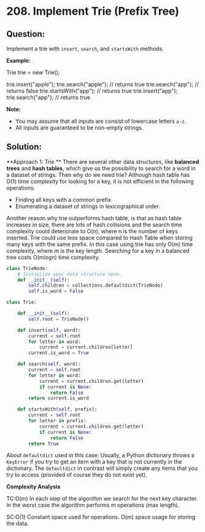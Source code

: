 
  

# 208. Implement Trie (Prefix Tree)

  

  

## Question:

  

Implement a trie with  `insert`,  `search`, and  `startsWith`  methods.

**Example:**

Trie trie = new Trie();

trie.insert("apple");
trie.search("apple");   // returns true
trie.search("app");     // returns false
trie.startsWith("app"); // returns true
trie.insert("app");   
trie.search("app");     // returns true

**Note:**

-   You may assume that all inputs are consist of lowercase letters  `a-z`.
-   All inputs are guaranteed to be non-empty strings.
## Solution:

  

**Approach 1: Trie **
There are several other data structures, like **balanced trees** and **hash tables**, which give us the possibility to search for a word in a dataset of strings. Then why do we need trie? Although hash table has O(1) time complexity for looking for a key, it is not efficient in the following operations:

-   Finding all keys with a common prefix.
-   Enumerating a dataset of strings in lexicographical order.

Another reason why trie outperforms hash table, is that as hash table increases in size, there are lots of hash collisions and the search time complexity could deteriorate to O(n), where n is the number of keys inserted. Trie could use less space compared to Hash Table when storing many keys with the same prefix. In this case using trie has only O(m) time complexity, where m is the key length. Searching for a key in a balanced tree costs O(mlogn) time complexity.

```python
class TrieNode:
    # Initialize your data structure here.
    def __init__(self):
        self.children = collections.defaultdict(TrieNode)
        self.is_word = False

class Trie:

    def __init__(self):
        self.root = TrieNode()

    def insert(self, word):
        current = self.root
        for letter in word:
            current = current.children[letter]
        current.is_word = True

    def search(self, word):
        current = self.root
        for letter in word:
            current = current.children.get(letter)
            if current is None:
                return False
        return current.is_word

    def startsWith(self, prefix):
        current = self.root
        for letter in prefix:
            current = current.children.get(letter)
            if current is None:
                return False
        return True
```
About `defaultdict` used in this case:
Usually, a Python dictionary throws a `KeyError` if you try to get an item with a key that is not currently in the dictionary. The `defaultdict` in contrast will simply create any items that you try to access (provided of course they do not exist yet).
  

**Complexity Analysis**

  

TC:O(m) In each step of the algorithm we search for the next key character. In the worst case the algorithm performs m operations (max length).

  

SC:O(1) Constant space used for operations. O(m) space usage for storing the data.
